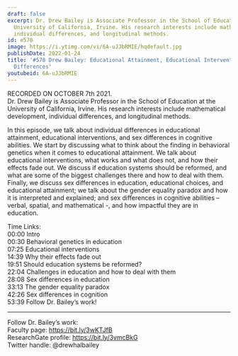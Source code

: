 ```yaml
---
draft: false
excerpt: Dr. Drew Bailey is Associate Professor in the School of Education at the
  University of California, Irvine. His research interests include mathematical development,
  individual differences, and longitudinal methods.
id: e578
image: https://i.ytimg.com/vi/6A-uJJbRMIE/hqdefault.jpg
publishDate: 2022-01-24
title: '#578 Drew Bailey: Educational Attainment, Educational Interventions, and Sex
  Differences'
youtubeid: 6A-uJJbRMIE
---
```

RECORDED ON OCTOBER 7th 2021.  
Dr. Drew Bailey is Associate Professor in the School of Education at the University of California, Irvine. His research interests include mathematical development, individual differences, and longitudinal methods.

In this episode, we talk about individual differences in educational attainment, educational interventions, and sex differences in cognitive abilities. We start by discussing what to think about the finding in behavioral genetics when it comes to educational attainment. We talk about educational interventions, what works and what does not, and how their effects fade out. We discuss if education systems should be reformed, and what are some of the biggest challenges there and how to deal with them. Finally, we discuss sex differences in education, educational choices, and educational attainment; we talk about the gender equality paradox and how it is interpreted and explained; and sex differences in cognitive abilities – verbal, spatial, and mathematical -, and how impactful they are in education.

Time Links:  
00:00 Intro  
00:30  Behavioral genetics in education  
07:25  Educational interventions  
14:39  Why their effects fade out  
19:51  Should education systems be reformed?  
22:04  Challenges in education and how to deal with them  
28:08  Sex differences in education  
33:13  The gender equality paradox  
42:26  Sex differences in cognition  
53:39  Follow Dr. Bailey’s work!

---

Follow Dr. Bailey’s work:  
Faculty page: https://bit.ly/3wKTJfB  
ResearchGate profile: https://bit.ly/3vmcBkG  
Twitter handle: @drewhalbailey
